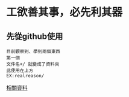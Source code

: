 工欲善其事，必先利其器
====
## 先從github使用
    目前觀察到、學到兩個東西
    第一個
    文件名+/ 就變成了資料夾
    此使用在上方
    EX:realreason/

[相關資料](https://help.github.com/cn/articles/basic-writing-and-formatting-syntax#links)
